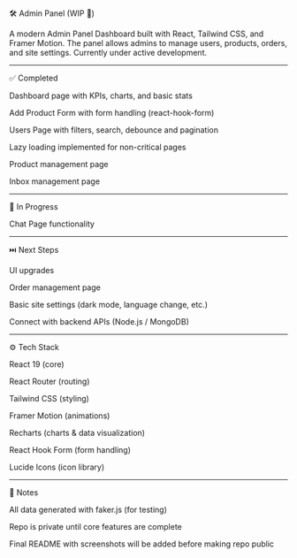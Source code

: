 🛠️ Admin Panel (WIP 🚧)

A modern Admin Panel Dashboard built with React, Tailwind CSS, and Framer Motion.
The panel allows admins to manage users, products, orders, and site settings.
Currently under active development.

---

✅ Completed

Dashboard page with KPIs, charts, and basic stats

Add Product Form with form handling (react-hook-form)

Users Page with filters, search, debounce and pagination

Lazy loading implemented for non-critical pages

Product management page

Inbox management page

---

🔨 In Progress

Chat Page functionality 

---

⏭️ Next Steps

UI upgrades

Order management page

Basic site settings (dark mode, language change, etc.)

Connect with backend APIs (Node.js / MongoDB)

---

⚙️ Tech Stack

React 19 (core)

React Router (routing)

Tailwind CSS (styling)

Framer Motion (animations)

Recharts (charts & data visualization)

React Hook Form (form handling)

Lucide Icons (icon library)

---

📝 Notes

All data generated with faker.js (for testing)

Repo is private until core features are complete

Final README with screenshots will be added before making repo public
